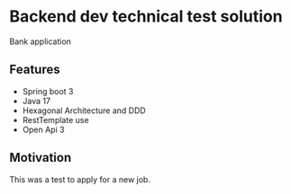 # Backend dev technical test solution

Bank application

## Features

- Spring boot 3
- Java 17
- Hexagonal Architecture and DDD
- RestTemplate use
- Open Api 3

## Motivation

This was a test to apply for a new job.